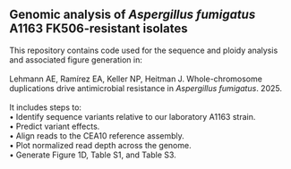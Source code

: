 ## Genomic analysis of *Aspergillus fumigatus* A1163 FK506-resistant isolates
This repository contains code used for the sequence and ploidy analysis and associated figure generation in: \
\
Lehmann AE, Ramírez EA, Keller NP, Heitman J. Whole-chromosome duplications drive antimicrobial resistance in *Aspergillus fumigatus*.
2025. \
\
It includes steps to: \
  • Identify sequence variants relative to our laboratory A1163 strain. \
  • Predict variant effects. \
  • Align reads to the CEA10 reference assembly. \
  • Plot normalized read depth across the genome. \
  • Generate Figure 1D, Table S1, and Table S3.
